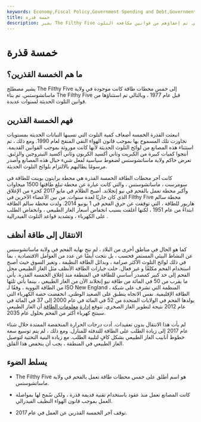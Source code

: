 ```yaml
---
keywords: Economy,Fiscal Policy,Government Spending and Debt,Government Spending
title: خمسة قذرة
description: يشير The Filthy Five إلى سلسلة من محطات الطاقة التي كانت موجودة في ولاية ماساتشوستس. تم إعفاؤهم من قوانين مكافحة التلوث.
---
```


# خمسة قذرة
## ما هم الخمسة القذرين؟

يشير مصطلح The Filthy Five إلى خمس محطات طاقة كانت موجودة في ولاية ماساتشوستس. تم بناء The Filthy Five قبل عام 1977 ، وبالتالي تم استثناؤها من قوانين التلوث الحديثة لسنوات عديدة.

## فهم الخمسة القذرين

انبعثت القذرة الخمسة أضعاف كمية التلوث التي تسببها النباتات الحديثة بمستويات تجاوزت تلك المسموح بها بموجب قانون الهواء النقي المنقح لعام 1990. ومع ذلك ، تم استثناء هذه المصانع من لوائح التلوث الحديثة لأنها كانت موروثة بموجب القوانين القديمة. أنتجوا كميات كبيرة من الكبريت وثاني أكسيد الكربون وثاني أكسيد النيتروجين والزئبق. تعرض حاكم ولاية ماساتشوستس لضغوط سياسية لفعل شيء حيال هذه المصانع وأصدر مرسومًا يطالبهم بالالتزام بلوائح التلوث الحديثة.

كانت آخر محطات الطاقة الخمسة القذرة هي محطة برايتون بوينت للطاقة في سومرست ، ماساتشوستس ، والتي كانت عبارة عن محطة تبلغ طاقتها 1500 ميجاوات وأكبر محطة تعمل بالفحم في نيو إنجلاند. أصبح الظلام في مايو 2017 كجزء من الإغلاق الذي كان جاريًا لعدة سنوات. من بين الأعضاء الآخرين في Filthy Five محطة سالم هاربور للطاقة ، التي توقفت عن حرق الفحم في 1 يونيو 2014. ولدت محطة سالم الطاقة ابتداءً من عام 1951 ، لكنها أغلقت بسبب انخفاض أسعار الغاز الطبيعي ، وانخفاض الطلب على الكهرباء ، وتشديد قواعد التلوث الفيدرالية .

## الانتقال إلى طاقة أنظف

كما هو الحال في مناطق أخرى من البلاد ، لم نتج نهاية الفحم في ولاية ماساتشوستس عن النشاط البيئي المستمر فحسب ، بل نتجت أيضًا عن عدد من العوامل الاقتصادية ، بما في ذلك لوائح التلوث الأكثر صرامة ، وبدائل الطاقة النظيفة ، وتغير السوق حيث أصبح استخدام الفحم مكلفًا و غير فعال. حلت خيارات الطاقة الأنظف مثل الغاز الطبيعي محل الفحم إلى حد كبير كمصدر أساسي للطاقة في المنطقة منذ إغلاق الخمسة القذرة. يأتي ما يقرب من 50 في المائة من طاقة نيو إنجلاند الآن من الغاز الطبيعي ، بينما يأتي ثلثها من الطاقة النووية ، وفقًا لـ ISO New England ، المنظمة التي تشرف على شبكة الطاقة الإقليمية. نفس الاتجاه ينطبق على الصعيد الوطني. انخفضت حصة الكهرباء التي يولدها الفحم في الولايات المتحدة من 52 في المائة في عام 2000 إلى 37 في المائة في عام 2012 نتيجة لتطوير الغاز الصخري. تتوقع [إدارة](/energy-information-admin) [معلومات الطاقة](/energy-information-admin) أن الغاز الطبيعي سينتج كهرباء أكثر من الفحم بحلول عام 2035.

لم يأت هذا الانتقال بدون تعقيدات. أدت درجات الحرارة المنخفضة الممتدة خلال شتاء عام 2017 إلى زيادة الطلب على الطاقة للتدفئة للمنازل. ومع ذلك ، لم يتم توسيع سعة خطوط أنابيب الغاز الطبيعي بشكل كافٍ لتلبية الطلب. مع زيادة البنية التحتية لتوصيل الغاز الطبيعي في المنطقة ، يجب أن ينخفض هذا القلق.

## يسلط الضوء

- The Filthy Five هو اسم أطلق على خمس محطات طاقة تعمل بالفحم في ولاية ماساتشوستس.

- كانت المصانع تعمل منذ عقود باستخدام تقنية قديمة قذرة ، ولكن سُمح لها بمواصلة العمل بموجب قانون الهواء النظيف الفيدرالي.

- توقف آخر الخمسة القذرين عن العمل في عام 2017.

